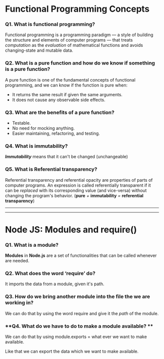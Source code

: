 # **Functional Programming Concepts**

### **Q1. What is functional programming?** 

Functional programming is a programming paradigm — a style of building the structure and elements of computer programs — that treats *computation* as the *evaluation* of mathematical functions and avoids changing-state and mutable data.

### **Q2. What is a pure function and how do we know if something is a pure function?**

A pure function is one of the fundamental concepts of functional programming, and we can know if the function is pure when:

- It returns the same result if given the same arguments.
- It does not cause any observable side effects.

### **Q3. What are the benefits of a pure function?**

- Testable.
- No need for mocking anything.
- Easier maintaining, refactoring, and testing.


### **Q4. What is immutability?**

***Immutability*** means that it can't be changed (unchangeable)

### **Q5. What is Referential transparency?**

Referential transparency and referential opacity are properties of parts of computer programs. An expression is called referentially transparent if it can be *replaced* with its corresponding value (and vice-versa) without changing the program's behavior. (**pure** *+* **immutability** *=* **referential transparency**)

_______
_______

# **Node JS: Modules and require()**

### **Q1. What is a module?**

**Modules** in **Node.js** are a set of functionalities that can be called whenever are needed.

### **Q2. What does the word ‘require’ do?** 

It imports the data from a module, given it's path.

### **Q3. How do we bring another module into the file the we are working in?**

We can do that by using the word require and give it the *path* of the module.

### **Q4. What do we have to do to make a module available? **

We can do that by using module.exports = what ever we want to make available.

Like that we can export the data which we want to make available.